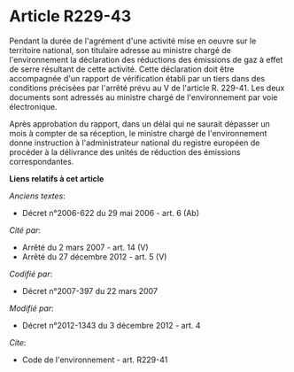 # Article R229-43

Pendant la durée de l'agrément d'une activité mise en oeuvre sur le territoire national, son titulaire adresse au ministre
chargé de l'environnement la déclaration des réductions des émissions de gaz à effet de serre résultant de cette activité.
Cette déclaration doit être accompagnée d'un rapport de vérification établi par un tiers dans des conditions précisées par
l'arrêté prévu au V de l'article R. 229-41. Les deux documents sont adressés au ministre chargé de l'environnement par voie
électronique. 

Après approbation du rapport, dans un délai qui ne saurait dépasser un mois à compter de sa réception, le ministre chargé de
l'environnement donne instruction à l'administrateur national du registre européen de procéder à la délivrance des unités de
réduction des émissions correspondantes.

**Liens relatifs à cet article**

_Anciens textes_:

  - Décret n°2006-622 du 29 mai 2006 - art. 6 (Ab)

_Cité par_:

  - Arrêté du 2 mars 2007 - art. 14 (V)
  - Arrêté du 27 décembre 2012 - art. 5 (V)

_Codifié par_:

  - Décret n°2007-397 du 22 mars 2007

_Modifié par_:

  - Décret n°2012-1343 du 3 décembre 2012 - art. 4

_Cite_:

  - Code de l'environnement - art. R229-41
